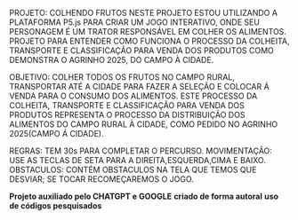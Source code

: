 PROJETO: COLHENDO FRUTOS
NESTE PROJETO ESTOU UTILIZANDO A PLATAFORMA P5.js PARA CRIAR UM JOGO INTERATIVO, ONDE SEU PERSONAGEM É UM TRATOR RESPONSÁVEL EM COLHER OS ALIMENTOS.
PROJETO PARA ENTENDER COMO FUNCIONA O PROCESSO DA COLHEITA, TRANSPORTE E CLASSIFICAÇÃO PARA VENDA DOS PRODUTOS COMO DEMONSTRA O AGRINHO 2025, DO CAMPO À CIDADE.
 
OBJETIVO: COLHER TODOS OS FRUTOS NO CAMPO RURAL, TRANSPORTAR ATÉ A CIDADE PARA FAZER A SELEÇÃO E COLOCAR Á VENDA PARA O CONSUMO DOS ALIMENTOS.
ESTE PROCESSO DA COLHEITA, TRANSPORTE E CLASSIFICAÇÃO PARA VENDA DOS PRODUTOS REPRESENTA O PROCESSO DA DISTRIBUIÇÃO DOS ALIMENTOS DO CAMPO RURAL À CIDADE, COMO PEDIDO NO AGRINHO 2025(CAMPO Á CIDADE).
 
REGRAS: 
TEM 30s PARA COMPLETAR O PERCURSO.
MOVIMENTAÇÃO: USE AS TECLAS DE SETA PARA A DIREITA,ESQUERDA,CIMA E BAIXO.
OBSTACULOS: CONTÉM OBSTACULOS NA TELA QUE TEMOS QUE DESVIAR; SE TOCAR RECOMEÇAREMOS O JOGO.

**Projeto auxiliado pelo CHATGPT e GOOGLE**
**criado de forma autoral**
**uso de códigos pesquisados**
